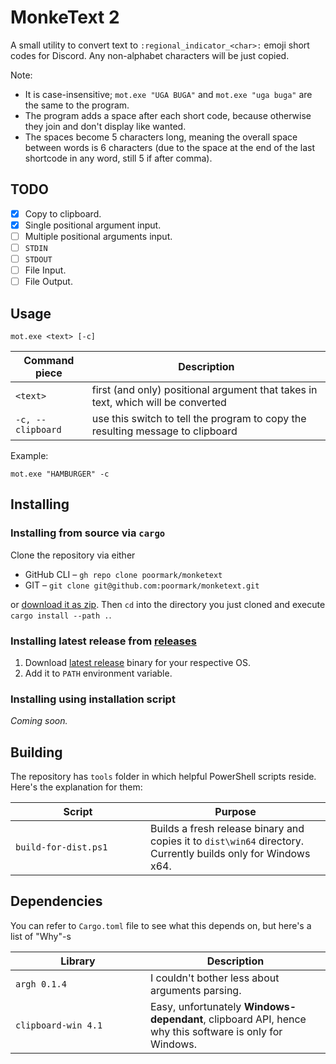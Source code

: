 # MonkeText 2

A small utility to convert text to `:regional_indicator_<char>:` emoji short codes for Discord. Any non-alphabet characters will be just copied.

Note:
- It is case-insensitive; `mot.exe "UGA BUGA"` and `mot.exe "uga buga"` are the same to the program.
- The program adds a space after each short code, because otherwise they join and don't display like wanted.
- The spaces become 5 characters long, meaning the overall space between words is 6 characters (due to the space at the end of the last shortcode in any word, still 5 if after comma).

## TODO
- [x] Copy to clipboard.
- [x] Single positional argument input.
- [ ] Multiple positional arguments input.
- [ ] `STDIN`
- [ ] `STDOUT`
- [ ] File Input.
- [ ] File Output.

## Usage

```shell
mot.exe <text> [-c]
```

|     Command piece | Description                                                                      |
| ----------------- | -------------------------------------------------------------------------------- |
|          `<text>` | first (and only) positional argument that takes in text, which will be converted |
| `-c, --clipboard` | use this switch to tell the program to copy the resulting message to clipboard   |

Example:

```shell
mot.exe "HAMBURGER" -c
```

## Installing

### Installing from source via `cargo`

Clone the repository via either

- GitHub CLI – `gh repo clone poormark/monketext`
- GIT – `git clone git@github.com:poormark/monketext.git`

or [download it as zip](https://github.com/poormark/monke-text/archive/master.zip). Then `cd` into the directory you just cloned and execute `cargo install --path .`.

### Installing latest release from [releases](https://github.com/poormark/monketext/releases/)

1. Download [latest release](https://github.com/poormark/monketext/releases/latest/) binary for your respective OS.
2. Add it to `PATH` environment variable.

### Installing using installation script

*Coming soon.*

## Building

The repository has `tools` folder in which helpful PowerShell scripts reside. Here's the explanation for them:

<table>
	<thead>
		<tr>
			<th>Script</th>
			<th>Purpose</th>
		</tr>
	</thead>
	<tbody>
		<tr>
			<td width="200px"><code>build-for-dist.ps1</code></td>
			<td>Builds a fresh release binary and copies it to <code>dist\win64</code> directory. Currently builds only for Windows x64.</td>
		</tr>
	</tbody>
</table>

## Dependencies

You can refer to `Cargo.toml` file to see what this depends on, but here's a list of "Why"-s

<table>
	<thead>
		<tr>
			<th>Library</th>
			<th>Description</th>
		</tr>
	</thead>
	<tbody>
		<tr>
			<td width="200px"><code>argh 0.1.4</code></td>
			<td>I couldn't bother less about arguments parsing.</td>
		</tr>
		<tr>
			<td width="200px"><code>clipboard-win 4.1</code></td>
			<td>Easy, unfortunately <b>Windows-dependant</b>, clipboard API, hence why this software is only for Windows.</td>
		</tr>
	</tbody>
</table>
